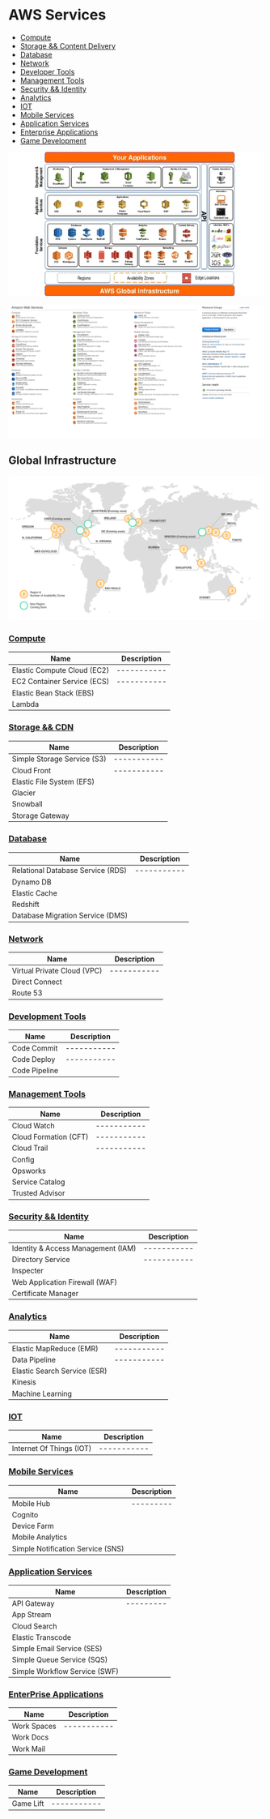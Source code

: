 # AWS Services

* [Compute](#compute)
* [Storage && Content Delivery](#storage)
* [Database](#database)
* [Network](#network)
* [Developer Tools](#dev)
* [Management Tools](#mgmt)
* [Security && Identity](#secure)
* [Analytics](#analytics)
* [IOT](#iot)
* [Mobile Services](#mobile)
* [Application Services](#app)
* [Enterprise Applications](#erp)
* [Game Development](#game)

![aws-services-I](../../images/getting-started.jpg)

![aws-services](../../images/aws-services.png)



## Global Infrastructure

![global Infr](../../images/global_infra.png)

### <a name="compute" href="#">Compute</a>

|Name |Description|
|-----|-----------|
|Elastic Compute Cloud (EC2)|-----------|
|EC2 Container Service (ECS)|-----------|
|Elastic Bean Stack (EBS)||
|Lambda||

### <a name="storage" href="#">Storage && CDN</a>

|Name |Description|
|-----|-----------|
|Simple Storage Service (S3)|-----------|
|Cloud Front|-----------|
|Elastic File System (EFS)||
|Glacier||
|Snowball||
|Storage Gateway||
### <a name="database" href="#">Database</a>

|Name |Description|
|-----|-----------|
|Relational Database Service (RDS)|-----------|
|Dynamo DB||
|Elastic Cache||
|Redshift||
|Database Migration Service (DMS)||

### <a name="network" href="#">Network</a>

|Name |Description|
|-----|-----------|
|Virtual Private Cloud (VPC)|-----------|
|Direct Connect||
|Route 53||

### <a name="dev" href="#">Development Tools</a>

|Name |Description|
|-----|-----------|
|Code Commit|-----------|
|Code Deploy|-----------|
|Code Pipeline||

### <a name="mgmt" href="#">Management Tools</a>

|Name |Description|
|-----|-----------|
|Cloud Watch|-----------|
|Cloud Formation (CFT)|-----------|
|Cloud Trail|-----------|
|Config||
|Opsworks||
|Service Catalog||
|Trusted Advisor||

### <a name="secure" href="#">Security && Identity</a>

|Name |Description|
|-----|-----------|
|Identity & Access Management (IAM)|-----------|
|Directory Service|-----------|
|Inspecter ||
|Web Application Firewall (WAF)||
|Certificate Manager||

### <a name="analytics" href="#">Analytics</a>

|Name |Description|
|-----|-----------|
|Elastic MapReduce (EMR)|-----------|
|Data Pipeline|-----------|
|Elastic Search Service (ESR)  ||
|Kinesis||
|Machine Learning||

### <a name="analytics" href="#">IOT</a>

|Name |Description|
|-----|-----------|
|Internet Of Things (IOT)|-----------|

### <a name="mobile" href="#">Mobile Services</a>

|Name |Description|
|-----|-----------|
|Mobile Hub|---------|
|Cognito||
|Device Farm||
|Mobile Analytics||
|Simple Notification Service (SNS)||

### <a name="app" href="#">Application Services</a>

|Name |Description|
|-----|-----------|
|API Gateway|---------|
|App Stream||
|Cloud Search||
|Elastic Transcode||
|Simple Email Service (SES)||
|Simple Queue Service (SQS)||
|Simple Workflow Service (SWF)||

### <a name="erp" href="#">EnterPrise Applications</a>

|Name |Description|
|-----|-----------|
|Work Spaces|-----------|
|Work Docs||
|Work Mail||

### <a name="game" href="#">Game Development</a>

|Name |Description|
|-----|-----------|
|Game Lift |-----------|

